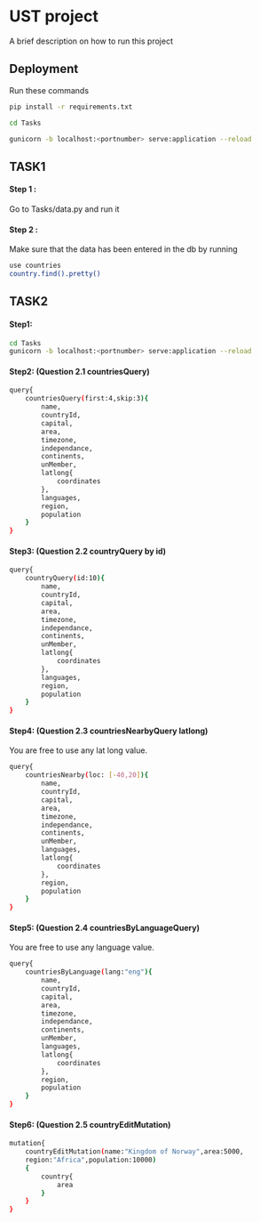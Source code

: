 # UST project

A brief description on how to run this project

## Deployment

Run these commands

```bash
pip install -r requirements.txt

cd Tasks

gunicorn -b localhost:<portnumber> serve:application --reload
```




## TASK1
#### Step 1 :
Go to Tasks/data.py and run it 
#### Step 2 :
Make sure that the data has been entered in the db
by running
```bash
use countries
country.find().pretty()
```

## TASK2

#### Step1:
```bash
cd Tasks
gunicorn -b localhost:<portnumber> serve:application --reload
````

#### Step2: (Question 2.1 countriesQuery)

```bash
query{
	countriesQuery(first:4,skip:3){
		name,
		countryId,
		capital,
		area,
		timezone,
		independance,
		continents,
		unMember,
        latlong{
			coordinates
		},
		languages,
		region,
		population
	}
}
````

#### Step3: (Question 2.2 countryQuery by id)

```bash
query{
	countryQuery(id:10){
		name,
		countryId,
		capital,
		area,
		timezone,
		independance,
		continents,
		unMember,
        latlong{
			coordinates
		},
		languages,
		region,
		population
	}
}
````

#### Step4: (Question 2.3 countriesNearbyQuery latlong)
 You are free to use any lat long value.
```bash
query{
	countriesNearby(loc: [-40,20]){
		name,
		countryId,
		capital,
		area,
		timezone,
		independance,
		continents,
		unMember,
		languages,
		latlong{
			coordinates
		},
		region,
		population
	}
}
````

#### Step5: (Question 2.4 countriesByLanguageQuery)
 You are free to use any language value.
```bash
query{
	countriesByLanguage(lang:"eng"){
		name,
		countryId,
		capital,
		area,
		timezone,
		independance,
		continents,
		unMember,
		languages,
		latlong{
			coordinates
		},
		region,
		population
	}
}
````

#### Step6: (Question 2.5 countryEditMutation)
```bash
mutation{
	countryEditMutation(name:"Kingdom of Norway",area:5000,
    region:"Africa",population:10000)
    {
		country{
			area
		}
	}
}
````





